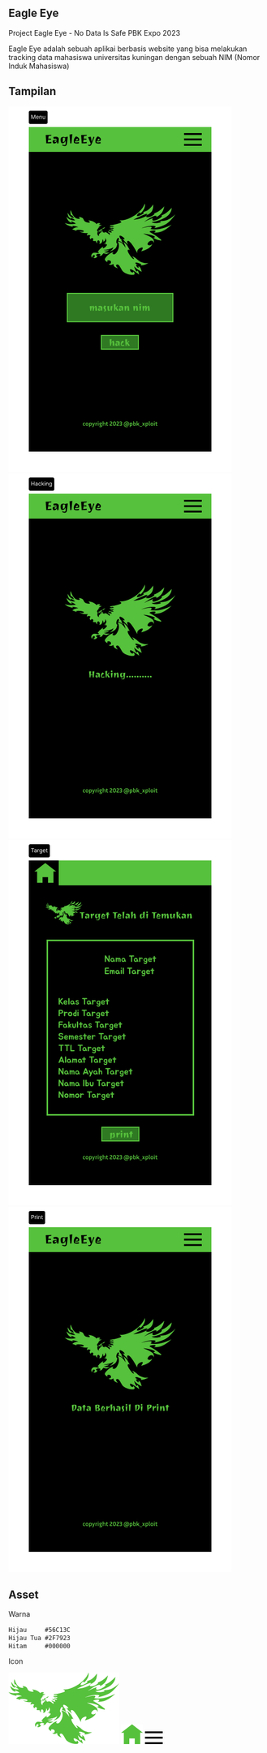 ## Eagle Eye
Project Eagle Eye - No Data Is Safe 
PBK Expo 2023

Eagle Eye adalah sebuah aplikai berbasis website yang bisa melakukan tracking data mahasiswa universitas kuningan dengan sebuah NIM (Nomor Induk Mahasiswa)
## Tampilan 

![alt text](https://raw.githubusercontent.com/pbk-fkom/eagle-eye/main/Menu.png)
![alt text](https://raw.githubusercontent.com/pbk-fkom/eagle-eye/main/Hacking.png)
![alt text](https://raw.githubusercontent.com/pbk-fkom/eagle-eye/main/Target.png)
![alt text](https://raw.githubusercontent.com/pbk-fkom/eagle-eye/main/Print.png)


## Asset
Warna
```
Hijau     #56C13C
Hijau Tua #2F7923
Hitam     #000000
```
Icon

![alt text](https://raw.githubusercontent.com/pbk-fkom/eagle-eye/main/Logo.png)
![alt text](https://raw.githubusercontent.com/pbk-fkom/eagle-eye/main/Home.png)
![alt text](https://raw.githubusercontent.com/pbk-fkom/eagle-eye/main/icon_menu.png)

